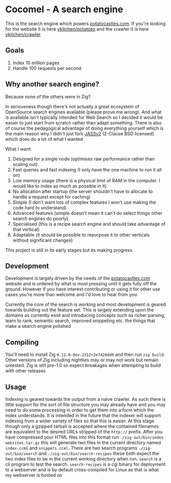 # Cocomel - A search engine

This is the search engine which powers [potatocastles.com](http://potatocastles.com). If you're looking for the website it is here [vkitchen/potatoes](https://github.com/vkitchen/potatoes) and the crawler it is here [vkitchen/crawler](https://github.com/vkitchen/crawler)

## Goals

1. Index 10 million pages
2. Handle 100 requests per second

## Why another search engine?

Because none of the others were in Zig?

In seriousness though there's not actually a great ecosystem of OpenSource search engines available (please prove me wrong). And what is available isn't typically intended for Web Search so I decided it would be easier to just start from scratch rather than adapt something. There is also of course the pedagogical advantage of doing everything yourself which is the main reason why I didn't just fork [JASSv2](https://github.com/andrewtrotman/JASSv2) (2-Clause BSD licensed) which does do a lot of what I wanted

What I want:
1. Designed for a single node (optimises raw performance rather than scaling out)
2. Fast queries and fast indexing (I only have the one machine to run it all on)
3. Low memory usage (there is a physical limit of RAM in the computer. I would like to index as much as possible in it)
4. No allocation after startup (the server shouldn't have to allocate to handle a request except for caching)
5. Simple (I don't want lots of complex features I won't use making the code hard to understand)
6. Advanced features (simple doesn't mean it can't do select things other search engines do poorly)
7. Specialised (this is a recipe search engine and should take advantage of that vertical)
8. Adaptable (it should be possible to repurpose it to other verticals without significant changes)

This project is still in its early stages but its making progress

## Development

Development is largely driven by the needs of the [potatocastles.com](http://potatocastles.com) website and is ordered by what is most pressing until it gets fully off the ground. However if you have interest contributing or using it for other use cases you're more than welcome and I'd love to hear from you

Currently the core of the search is working and most development is geared towards building out the feature set. This is largely extending upon the domains as currently exist and introducing concepts such as richer parsing, learn to rank, semantic search, improved snippeting etc. the things that make a search engine polished

## Compiling

You'll need to install Zig `0.12.0-dev.2312+2e7d28dd0` and then run `zig build`. Other versions of Zig including nightlies may or may not work but remain untested. Zig is still pre-1.0 so expect breakages when attempting to build with other releases

## Usage

Indexing is geared towards the output from a naive crawler. As such there is little support for the sort of file structure you may already have and you may need to do some processing in order to get them into a form which the index understands. It is intended in the future that the indexer will support indexing from a wider variety of files so that this is easier. At this stage though only a gzipped tarball is accepted where the contained filenames are equivalent to the desired URLs stripped of the `http://` prefix. After you have compressed your HTML files into this format run `./zig-out/bin/index websites.tar.gz` this will generate two files in the current directory named `index.ccml` and `snippets.ccml`. There are two search programs `./zig-out/bin/search` and `./zig-out/bin/search-recipes` these both expect the two index files to be in the current working directory when run. `search` is a cli program to test the search. `search-recipes` is a cgi binary for deployment to a webserver and is by default cross-compiled for Linux as that is what my webserver is hosted on
